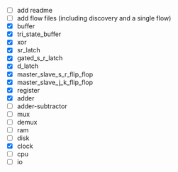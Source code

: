 - [ ] add readme
- [ ] add flow files (including discovery and a single flow)
- [x] buffer
- [x] tri_state_buffer
- [x] xor
- [x] sr_latch
- [x] gated_s_r_latch
- [x] d_latch
- [x] master_slave_s_r_flip_flop
- [x] master_slave_j_k_flip_flop
- [x] register
- [x] adder
- [ ] adder-subtractor
- [ ] mux
- [ ] demux
- [ ] ram
- [ ] disk
- [x] clock
- [ ] cpu
- [ ] io